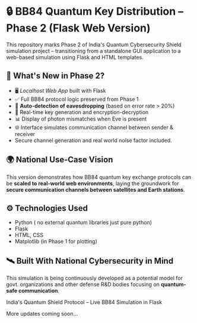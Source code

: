 # 🔒 BB84 Quantum Key Distribution – Phase 2 (Flask Web Version) 

This repository marks Phase 2 of India's Quantum Cybersecurity Shield simulation project – transitioning from a standalone GUI application to a web-based simulation using Flask and HTML templates.

## 🧠 What's New in Phase 2?
- 🖥️ *Localhost Web App* built with Flask
- ✅ Full BB84 protocol logic preserved from Phase 1
- 🎯 **Auto-detection of eavesdropping** (based on error rate > 20%)
- 🔑 Real-time key generation and encryption-decryption
- 📊 Display of photon mismatches when Eve is present
- 🌐 Interface simulates communication channel between sender & receiver
- Secure channel generation and real world noise factor included.

## 🌍 National Use-Case Vision
This version demonstrates how BB84 quantum key exchange protocols can be **scaled to real-world web environments**, laying the groundwork for **secure communication channels between satellites and Earth stations**.

## ⚙️ Technologies Used
- Python ( no external quantum libraries just pure python)
- Flask
- HTML, CSS
- Matplotlib (in Phase 1 for plotting)

## 🛰️ Built With National Cybersecurity in Mind
This simulation is being continuously developed as a potential model for govt. organizations and other defense R&D bodies focusing on **quantum-safe communication**.

India's Quantum Shield Protocol – Live BB84 Simulation in Flask

More updates coming soon...
